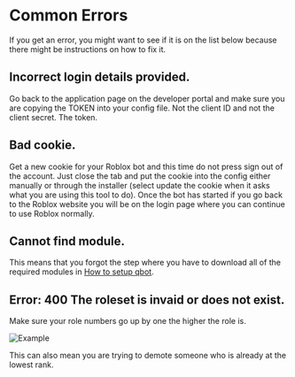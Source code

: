 # Common Errors
If you get an error, you might want to see if it is on the list below because there might be instructions on how to fix it.

## Incorrect login details provided.
Go back to the application page on the developer portal and make sure you are copying the TOKEN into your config file. Not the client ID and not the client secret. The token.

## Bad cookie.
Get a new cookie for your Roblox bot and this time do not press sign out of the account. Just close the tab and put the cookie into the config either manually or through the installer (select update the cookie when it asks what you are using this tool to do). Once the bot has started if you go back to the Roblox website you will be on the login page where you can continue to use Roblox normally.

## Cannot find module.
This means that you forgot the step where you have to download all of the required modules in [How to setup qbot](/en-us/article/how-to-setup-qbot-1qcuyq3/).

## Error: 400 The roleset is invaid or does not exist.
Make sure your role numbers go up by one the higher the role is.

![Example](https://i.gyazo.com/9dd62a254091934f4adf119d3decb938.png)

This can also mean you are trying to demote someone who is already at the lowest rank.